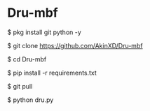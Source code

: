 # Dru-mbf
$ pkg install git python -y

$ git clone https://github.com/AkinXD/Dru-mbf

$ cd Dru-mbf

$ pip install -r requirements.txt

 $ git pull

$ python dru.py

